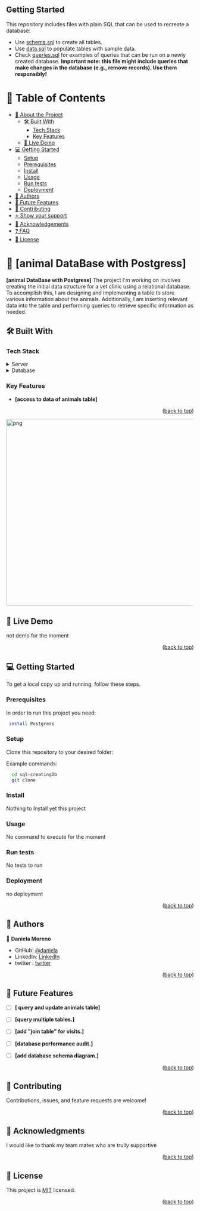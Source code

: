 
## Getting Started

This repository includes files with plain SQL that can be used to recreate a database:

- Use [schema.sql](./schema.sql) to create all tables.
- Use [data.sql](./data.sql) to populate tables with sample data.
- Check [queries.sql](./queries.sql) for examples of queries that can be run on a newly created database. **Important note: this file might include queries that make changes in the database (e.g., remove records). Use them responsibly!**

<a name="readme-top"></a>


# 📗 Table of Contents

- [📖 About the Project](#about-project)
  - [🛠 Built With](#built-with)
    - [Tech Stack](#tech-stack)
    - [Key Features](#key-features)
  - [🚀 Live Demo](#live-demo)
- [💻 Getting Started](#getting-started)
  - [Setup](#setup)
  - [Prerequisites](#prerequisites)
  - [Install](#install)
  - [Usage](#usage)
  - [Run tests](#run-tests)
  - [Deployment](#triangular_flag_on_post-deployment)
- [👥 Authors](#authors)
- [🔭 Future Features](#future-features)
- [🤝 Contributing](#contributing)
- [⭐️ Show your support](#support)
- [🙏 Acknowledgements](#acknowledgements)
- [❓ FAQ](#faq)
- [📝 License](#license)



# 📖 [animal DataBase with Postgress] <a name="about-project"></a>



**[animal DataBase with Postgress]** The project I'm working on involves creating the initial data structure for a vet clinic using a relational database. To accomplish this, I am designing and implementing a table to store various information about the animals. Additionally, I am inserting relevant data into the table and performing queries to retrieve specific information as needed.

## 🛠 Built With <a name="built-with"></a>

### Tech Stack <a name="tech-stack"></a>


<details>
  <summary>Server</summary>
  <ul>
    <li><a href="https://expressjs.com/">Express.js</a></li>
  </ul>
</details>

<details>
<summary>Database</summary>
  <ul>
    <li><a href="https://www.postgresql.org/">PostgreSQL</a></li>
  </ul>
</details>



### Key Features <a name="key-features"></a>


- **[access to data of animals table]**


<p align="right">(<a href="#readme-top">back to top</a>)</p>

<img src="./src/screenShot.PNG" alt="png" width="1000"  height="500" />

## 🚀 Live Demo <a name="live-demo"></a>
not demo for the moment


<p align="right">(<a href="#readme-top">back to top</a>)</p>



## 💻 Getting Started <a name="getting-started"></a>


To get a local copy up and running, follow these steps.

### Prerequisites

In order to run this project you need:


```sh
 install Postgress
```


### Setup

Clone this repository to your desired folder:


Example commands:

```sh
  cd sql-creatingDb
  git clone 
```


### Install

Nothing to Install yet this project 

### Usage

No command to execute for the moment

### Run tests

No tests to run 

### Deployment

no deployment

<p align="right">(<a href="#readme-top">back to top</a>)</p>


## 👥 Authors <a name="authors"></a>


👤 **Daniela Moreno**

- GitHub: [@daniela](https://github.com/danielamoreno699)
- LinkedIn: [LinkedIn](https://www.linkedin.com/in/daniela-moreno-06a139124/)
- twitter : [twitter](@Daniela38932450)

<p align="right">(<a href="#readme-top">back to top</a>)</p>

## 🔭 Future Features <a name="future-features"></a>

- [ ] **[ query and update animals table]**
- [ ] **[query multiple tables.]**
- [ ] **[add "join table" for visits.]**
- [ ] **[database performance audit.]**
- [ ] **[add database schema diagram.]**


<p align="right">(<a href="#readme-top">back to top</a>)</p>


## 🤝 Contributing <a name="contributing"></a>

Contributions, issues, and feature requests are welcome!


<p align="right">(<a href="#readme-top">back to top</a>)</p>


## 🙏 Acknowledgments <a name="acknowledgements"></a>


I would like to thank my team mates who are trully supportive 

<p align="right">(<a href="#readme-top">back to top</a>)</p>


## 📝 License <a name="license"></a>

This project is [MIT](./LICENSE.md) licensed.


<p align="right">(<a href="#readme-top">back to top</a>)</p>
